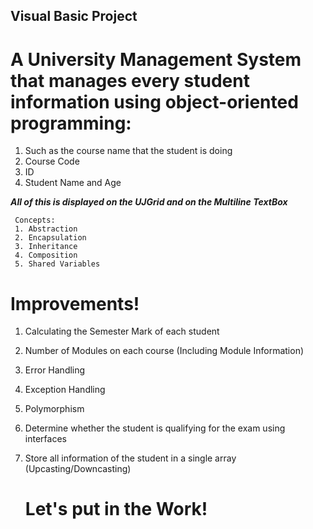## Visual Basic Project
# A University Management System that manages every student information using object-oriented programming:
1. Such as the course name that the student is doing
2.   Course Code
3.   ID
4.   Student Name and Age

   ***All of this is displayed on the *UJGrid* and on the *Multiline TextBox****

     Concepts:
     1. Abstraction
     2. Encapsulation
     3. Inheritance
     4. Composition
     5. Shared Variables

  # Improvements!
  1. Calculating the Semester Mark of each student
  2. Number of Modules on each course (Including Module Information)
  3. Error Handling
  4. Exception Handling
  5. Polymorphism
  6. Determine whether the student is qualifying for the exam using interfaces
  7. Store all information of the student in a single array (Upcasting/Downcasting)

     # Let's put in the Work!
